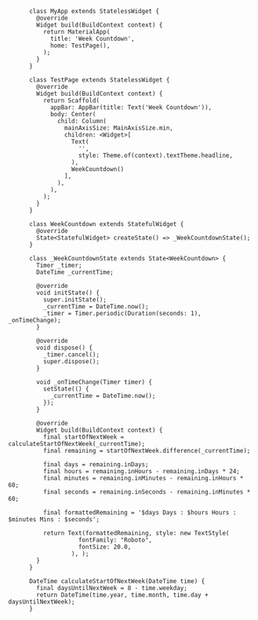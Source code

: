           class MyApp extends StatelessWidget {
            @override
            Widget build(BuildContext context) {
              return MaterialApp(
                title: 'Week Countdown',
                home: TestPage(),
              );
            }
          }

          class TestPage extends StatelessWidget {
            @override
            Widget build(BuildContext context) {
              return Scaffold(
                appBar: AppBar(title: Text('Week Countdown')),
                body: Center(
                  child: Column(
                    mainAxisSize: MainAxisSize.min,
                    children: <Widget>[
                      Text(
                        '',
                        style: Theme.of(context).textTheme.headline,
                      ),
                      WeekCountdown()
                    ],
                  ),
                ),
              );
            }
          }

          class WeekCountdown extends StatefulWidget {
            @override
            State<StatefulWidget> createState() => _WeekCountdownState();
          }

          class _WeekCountdownState extends State<WeekCountdown> {
            Timer _timer;
            DateTime _currentTime;

            @override
            void initState() {
              super.initState();
              _currentTime = DateTime.now();
              _timer = Timer.periodic(Duration(seconds: 1), _onTimeChange);
            }

            @override
            void dispose() {
              _timer.cancel();
              super.dispose();
            }

            void _onTimeChange(Timer timer) {
              setState(() {
                _currentTime = DateTime.now();
              });
            }

            @override
            Widget build(BuildContext context) {
              final startOfNextWeek = calculateStartOfNextWeek(_currentTime);
              final remaining = startOfNextWeek.difference(_currentTime);

              final days = remaining.inDays;
              final hours = remaining.inHours - remaining.inDays * 24;
              final minutes = remaining.inMinutes - remaining.inHours * 60;
              final seconds = remaining.inSeconds - remaining.inMinutes * 60;

              final formattedRemaining = '$days Days : $hours Hours : $minutes Mins : $seconds';

              return Text(formattedRemaining, style: new TextStyle(
                        fontFamily: "Roboto",
                        fontSize: 20.0,
                      ), );
            }
          }

          DateTime calculateStartOfNextWeek(DateTime time) {
            final daysUntilNextWeek = 8 - time.weekday;
            return DateTime(time.year, time.month, time.day + daysUntilNextWeek);
          }
